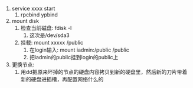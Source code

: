 1. service xxxx start
   1. rpcbind ypbind
2. mount disk
   1. 检查当前磁盘: fdisk -l
      1. 这次是/dev/sda3
   2. 挂载: mount xxxxx /public
      1. 在login输入: mount iadmin:/public /public
      2. 把iadmin的public挂到login的public上
3. 更换节点:
   1. 用dd把原来坏掉的节点的硬盘内容拷贝到新的硬盘里，然后新的刀片带着新的硬盘进插槽，再配置网络什么的
